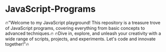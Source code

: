 # JavaScript-Programs
🔥"Welcome to my JavaScript playground! This repository is a treasure trove of JavaScript programs, covering everything from basic concepts to advanced techniques.🔥
🔥Dive in, explore, and unleash your creativity with a wide range of scripts, projects, and experiments. Let's code and innovate together!"🔥
